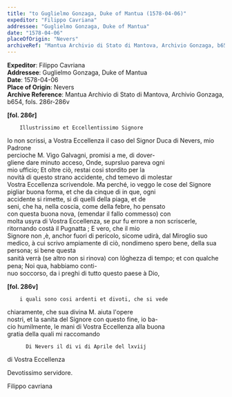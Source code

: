 ```yaml
---
title: "to Guglielmo Gonzaga, Duke of Mantua (1578-04-06)"
expeditor: "Filippo Cavriana"
addressee: "Guglielmo Gonzaga, Duke of Mantua"
date: "1578-04-06"
placeOfOrigin: "Nevers"
archiveRef: "Mantua Archivio di Stato di Mantova, Archivio Gonzaga, b654, fols. 286r-286v"
---
```


**Expeditor**: Filippo Cavriana  
**Addressee**: Guglielmo Gonzaga, Duke of Mantua  
**Date**: 1578-04-06  
**Place of Origin**: Nevers  
**Archive Reference**: Mantua Archivio di Stato di Mantova, Archivio Gonzaga, b654, fols. 286r-286v  


    
      
        
**[fol. 286r]**

        Illustrissimo et Eccellentissimo Signore


          
Io non scrissi, a Vostra Eccellenza il caso del Signor Duca di Nevers, mio Padrone   
percioche M. Vigo Galvagni, promisi a me, di dover-  
gliene dare minuto acceso, Onde, suprsluo pareva ogni   
mio ufficio; Et oltre ciò, restai cosi stordito per la   
novità di questo strano accidente, chd temevo di molestar   
Vostra Eccellenza scrivendole. Ma perché, io veggo le cose del Signore   
pigliar buona forma, et che da cinque di in que, ogni   
accidente si rimette, si di quelli della piaga, et de   
seni, che ha, nella coscia, come della febre, ho pensato   
con questa buona nova, (emendar il fallo commesso) con   
molta usyra di Vostra Eccellenza, se pur fu errore a non scriscerle,   
ritornando costà il Pugnatta ; E vero, che il mio   
Signore non ,è, anchor fuori di pericolo, sicome udirà, dal Miroglio suo medico, à cui scrivo ampiamente di ciò, nondimeno spero bene, della sua persona; si bene questa   
sanità verrà (se altro non si rinova) con lo̍ghezza di tempo; et con qualche pena; Noi qua, habbiamo conti-  
nuo soccorso, da i preghi di tutto questo paese à Dio,


        
**[fol. 286v]**

        i quali sono cosi ardenti et divoti, che si vede   
chiaramente, che sua divina M. aiuta l'opere   
nostri, et la sanita del Signore con questo fine, io ba-  
cio humilmente, le mani di Vostra Eccellenza alla buona   
gratia della quali mi raccomando


        
          Di Nevers il di vi di Aprile del lxviij
            
di Vostra Eccellenza
            
Devotissimo servidore.
            
Filippo cavriana
        


      
    
  